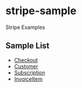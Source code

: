 # stripe-sample
Stripe Examples

## Sample List
- [Checkout](https://github.com/jun06t/stripe-sample/tree/master/checkout)
- [Customer](https://github.com/jun06t/stripe-sample/tree/master/customer)
- [Subscription](https://github.com/jun06t/stripe-sample/tree/master/subscription)
- [InvoiceItem](https://github.com/jun06t/stripe-sample/tree/master/invoice-item)


